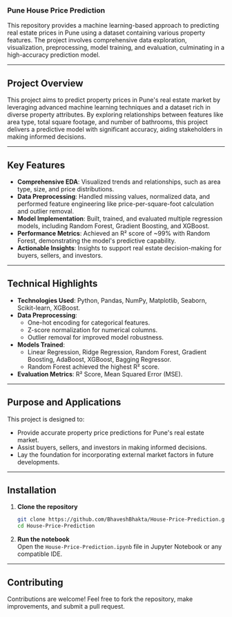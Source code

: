 ﻿### Pune House Price Prediction  

This repository provides a machine learning-based approach to predicting real estate prices in Pune using a dataset containing various property features. The project involves comprehensive data exploration, visualization, preprocessing, model training, and evaluation, culminating in a high-accuracy prediction model.

---

##  **Project Overview**  

This project aims to predict property prices in Pune's real estate market by leveraging advanced machine learning techniques and a dataset rich in diverse property attributes. By exploring relationships between features like area type, total square footage, and number of bathrooms, this project delivers a predictive model with significant accuracy, aiding stakeholders in making informed decisions.  

---

##  **Key Features**  

- **Comprehensive EDA**: Visualized trends and relationships, such as area type, size, and price distributions.  
- **Data Preprocessing**: Handled missing values, normalized data, and performed feature engineering like price-per-square-foot calculation and outlier removal.  
- **Model Implementation**: Built, trained, and evaluated multiple regression models, including Random Forest, Gradient Boosting, and XGBoost.  
- **Performance Metrics**: Achieved an R² score of ~99% with Random Forest, demonstrating the model's predictive capability.  
- **Actionable Insights**: Insights to support real estate decision-making for buyers, sellers, and investors.  

---

##  **Technical Highlights**  

- **Technologies Used**: Python, Pandas, NumPy, Matplotlib, Seaborn, Scikit-learn, XGBoost.  
- **Data Preprocessing**:  
  - One-hot encoding for categorical features.  
  - Z-score normalization for numerical columns.  
  - Outlier removal for improved model robustness.  
- **Models Trained**:  
  - Linear Regression, Ridge Regression, Random Forest, Gradient Boosting, AdaBoost, XGBoost, Bagging Regressor.  
  - Random Forest achieved the highest R² score.  
- **Evaluation Metrics**: R² Score, Mean Squared Error (MSE).  

---

##  **Purpose and Applications**  

This project is designed to:  
- Provide accurate property price predictions for Pune's real estate market.  
- Assist buyers, sellers, and investors in making informed decisions.  
- Lay the foundation for incorporating external market factors in future developments.  

---

##  **Installation**  

1. **Clone the repository**  
   ```bash  
   git clone https://github.com/BhaveshBhakta/House-Price-Prediction.git  
   cd House-Price-Prediction 
   ```  

2. **Run the notebook**  
   Open the `House-Price-Prediction.ipynb` file in Jupyter Notebook or any compatible IDE.  

---

##  **Contributing**  

Contributions are welcome! Feel free to fork the repository, make improvements, and submit a pull request.

